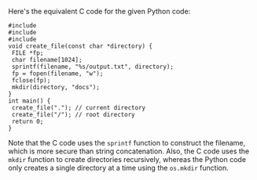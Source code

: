 Here's the equivalent C code for the given Python code:
```
#include 
#include 
#include 
void create_file(const char *directory) {
 FILE *fp;
 char filename[1024];
 sprintf(filename, "%s/output.txt", directory);
 fp = fopen(filename, "w");
 fclose(fp);
 mkdir(directory, "docs");
}
int main() {
 create_file("."); // current directory
 create_file("/"); // root directory
 return 0;
}
```
Note that the C code uses the `sprintf` function to construct the filename, which is more secure than string concatenation. Also, the C code uses the `mkdir` function to create directories recursively, whereas the Python code only creates a single directory at a time using the `os.mkdir` function.

